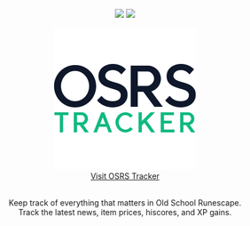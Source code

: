 <p align="center">
  <a href="https://github.com/osrs-tracker/osrs-tracker-web/actions/workflows/nodejs.yml"><img src="https://github.com/osrs-tracker/osrs-tracker-web/actions/workflows/nodejs.yml/badge.svg" /></a>
  <a href="https://github.com/osrs-tracker/osrs-tracker-web/issues"><img src="https://img.shields.io/github/issues/osrs-tracker/osrs-tracker-web.svg" /></a>
</p>

<div align="center">
  <a href="https://osrs-tracker.freekmencke.com">
    <picture>
      <source media="(prefers-color-scheme: dark)" srcset="src/favicon-dark.png">
      <img alt="OSRS Tracker" src="src/favicon.png">
    </picture>
    <div>Visit OSRS Tracker</div>
  </a>

  <br />

  <p align="center">Keep track of everything that matters in Old School Runescape. <br>Track the latest news, item prices, hiscores, and XP gains.</p>
</div>
